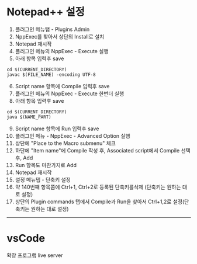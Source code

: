 Notepad++ 설정
=======
1. 플러그인 메뉴탭 - Plugins Admin
2. NppExec를 찾아서 상단의 Install로 설치
3. Notepad 재시작
4. 플러그인 메뉴의 NppExec - Execute 실행
5. 아래 항목 입력후 save
```
cd $(CURRENT_DIRECTORY)
javac $(FILE_NAME) -encoding UTF-8
```
6. Script name 항목에 Compile 입력후 save
7. 플러그인 메뉴의 NppExec - Execute 한번더 실행
8. 아래 항목 입력후 save
```
cd $(CURRENT_DIRECTORY)
java $(NAME_PART)
```
9. Script name 항목에 Run 입력후 save
10. 플러그인 메뉴 - NppExec - Advanced Option 실행
11. 상단에 "Place to the Macro submenu" 체크
12. 하단에 "Item name"에 Compile 작성 후, Associated script에서 Compile 선택 후, Add
13. Run 항목도 마찬가지로 Add
14. Notepad 재시작
15. 설정 메뉴탭 - 단축키 설정
16. 약 140번째 항목쯤에 Ctrl+1, Ctrl+2로 등록된 단축키를삭제 (단축키는 원하는 대로 설정)
17. 상단의 Plugin commands 탭에서 Compile과 Run을 찾아서 Ctrl+1,2로 설정(단축키는 원하는 대로 설정)

* * *   
vsCode
======
확장 프로그램 live server 

